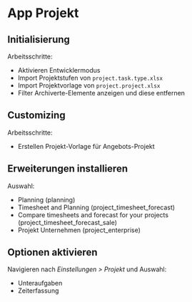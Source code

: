 # App Projekt
## Initialisierung
Arbeitsschritte:
* Aktivieren Entwicklermodus
* Import Projektstufen von `project.task.type.xlsx`
* Import Projektvorlage von `project.project.xlsx`
* Filter Archiverte-Elemente anzeigen und diese entfernen

## Customizing
Arbeitsschritte:
*  Erstellen Projekt-Vorlage für Angebots-Projekt

## Erweiterungen installieren
Auswahl:
*  Planning (planning)
* Timesheet and Planning  (project_timesheet_forecast)
* Compare timesheets and forecast for your projects (project_timesheet_forecast_sale)
* Projekt Unternehmen (project_enterprise) 

## Optionen aktivieren
Navigieren nach *Einstellungen > Projekt* und Auswahl:
* Unteraufgaben
* Zeiterfassung